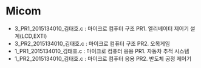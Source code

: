# Micom
 - 3_PR1_2015134010_김태호.c : 마이크로 컴퓨터 구조 PR1. 엘리베이터 제어기 설계(LCD,EXTI)
 - 3_PR2_2015134010_김태호.c : 마이크로 컴퓨터 구조 PR2. 오목게임
 - 1_PR1_2015134010_김태호.c : 마이크로 컴퓨터 응용 PR1. 자동차 추적 시스템
 - 1_PR2_2015134010_김태호.c : 마이크로 컴퓨터 응용 PR2. 반도체 공정 제어기
